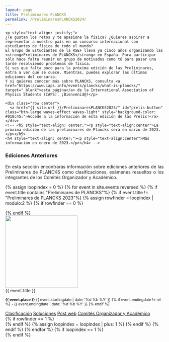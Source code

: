 ```yaml
---
layout: page
title: Preliminares PLANCKS
permalink: /PreliminaresPLANCKS2024/
---
```



<div class="section">

<!-- INTRODUCCIÓN -->
    <p style="text-align: justify;">
    ¿Te gustan los retos y te apasiona la física? ¿Quieres aspirar a representar a nuestro país en un concurso internacional con estudiantes de física de todo el mundo?
    El Grupo de Estudiantes de la RSEF lleva ya cinco años organizando las <strong>Preliminares de PLANCKS</strong> en España. Para participar sólo hace falta reunir un grupo de motivados como tú para pasar una tarde resolviendo problemas de física.
    Si ves que falta poco para la próxima edición de las Preliminares, entra a ver qué se cuece. Mientras, puedes explorar las últimas ediciones del concurso.
    Y si quieres conocer más sobre PLANCKS, consulta <a href="https://www.iaps.info/events/plancks/what-is-plancks/" target="_blank">esta página</a> de la International Association of Physics Students (IAPS). ¡Bienvenid@!</p>

    <div class="row center">
      <a href="{{ site.url }}/PreliminaresPLANCKS2023/" id="prelis-button" class="btn-large waves-effect waves-light" style="background-color: #018c45;">Accede a la información de esta edición de las Prelis!</a>
    </div>    
    <!-- <h5 style="text-align: center;"><p style="text-align:center">La próxima edición de las preliminares de Plancks será en marzo de 2023.</p></h5>
    <h4 style="text-align: center;"><p style="text-align:center">Más información en enero de 2023.</p></h4> -->

<!-- EDICIONES ANTERIORES -->
  <div class="section" id="ediciones-anteriores">
    <h3 id="EdicionesAnteriores">Ediciones Anteriores</h3>
    <p style="text-align: justify;">En esta sección encontrarás información sobre ediciones anteriores de las Preliminares de PLANCKS como clasificaciones, exámenes resueltos o los integrantes de los Comités Organizador y Académico.</p>

  {% assign loopindex = 0 %}
  {% for event in site.events reversed %}
  {% if event.title contains "Preliminares de PLANCKS"%}
  {% if event.title != "Preliminares de PLANCKS 2023"%}
  {% assign rowfinder = loopindex | modulo:2 %}
  {% if rowfinder == 0 %}
    <div class="row">
  {% endif %}
    <div class="col s12 m6">
      <div class="card horizontal">
        <div class="card-image">
          <img style="height: 230px; object-fit: cover;" src="{{ event.cover }}">
        </div>
        <div class="card-content">
          <span class="card-title grey-text text-darken-4">{{ event.title }}</span>
          <p><small><b>{{ event.place }}</b> {{ event.startingdate | date: '%d %b %Y' }} {% if event.endingdate != nil %} - {{ event.endingdate | date: '%d %b %Y' }}                    {% endif %} </small></p>
        </div>
        <div class="card-action">
          <a href="{{ event.ranking }}" target="_blank">Clasificación</a>
          <a href="{{ event.exam }}" target="_blank">Soluciones</a>
          <a href="{{ event.url }}">Post web</a>
          <a href="{{ event.comm }}">Comités Organizador y Académico</a>
        </div>
      </div>
    </div>
  {% if rowfinder == 1 %}
    </div>
  {% endif %}
  {% assign loopindex = loopindex | plus: 1 %}
  {% endif %}
  {% endif %}
  {% endfor %}
  {% if loopindex == 1 %}
    </div>
  {% endif %}



<!-- TIMER SCRIPT -->
<script>
  // Set the date we're counting down to
  var countDownDate = new Date("Feb 26, 2022 23:59:59").getTime();

  // Update the count down every 1 second
  var x = setInterval(function() {

    // Get today's date and time
    var now = new Date().getTime();

    // Find the distance between now and the count down date
    var distance = countDownDate - now;

    // Time calculations for days, hours, minutes and seconds
    var days = Math.floor(distance / (1000 * 60 * 60 * 24));
    var hours = Math.floor((distance % (1000 * 60 * 60 * 24)) / (1000 * 60 * 60));
    var minutes = Math.floor((distance % (1000 * 60 * 60)) / (1000 * 60));
    var seconds = Math.floor((distance % (1000 * 60)) / 1000);

    // Output the result in an element with id="countdown"
    document.getElementById("countdown").innerHTML = days + "d " + hours + "h "
    + minutes + "m " + seconds + "s ";

    // If the count down is over, write some text
    if (distance < 0) {
      clearInterval(x);
      document.getElementById("countdown").innerHTML = "INSCRIPCIONES CERRADAS";
    }
  }, 1000);
</script>
